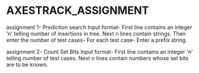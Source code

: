# AXESTRACK_ASSIGNMENT

assignment 1- Prediction search
Input format-
First line contains an integer 'n' telling number of insertions in tree.
Next n lines contain strings.
Then enter the number of test cases-
For each test case- Enter a prefix string.

assignment 2- Count Set Bits
Input format-
First line contains an integer 'n' telling number of test cases.
Next n lines contain numbers whose set bits are to be known.
